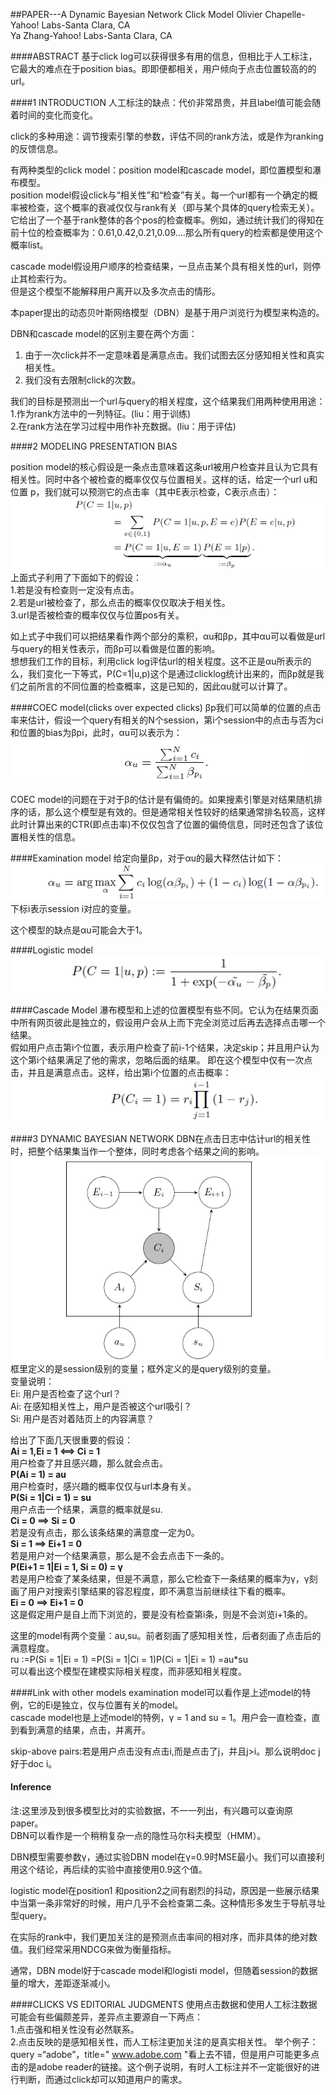 ##PAPER---A Dynamic Bayesian Network Click Model
Olivier Chapelle-Yahoo! Labs-Santa Clara, CA<br>
Ya Zhang-Yahoo! Labs-Santa Clara, CA <br>

####ABSTRACT
基于click log可以获得很多有用的信息，但相比于人工标注，它最大的难点在于position bias。即即便都相关，用户倾向于点击位置较高的的url。<br>

####1 INTRODUCTION
人工标注的缺点：代价非常昂贵，并且label值可能会随着时间的变化而变化。<br>

click的多种用途：调节搜索引擎的参数，评估不同的rank方法，或是作为ranking的反馈信息。<br>

有两种类型的click model：position model和cascade model，即位置模型和瀑布模型。<br>
position model假设click与“相关性”和“检查”有关。每一个url都有一个确定的概率被检查，这个概率的衰减仅仅与rank有关（即与某个具体的query检索无关）。它给出了一个基于rank整体的各个pos的检查概率。例如，通过统计我们的得知在前十位的检查概率为：0.61,0.42,0.21,0.09....那么所有query的检索都是使用这个概率list。<br>

cascade model假设用户顺序的检查结果，一旦点击某个具有相关性的url，则停止其检索行为。<br>
但是这个模型不能解释用户离开以及多次点击的情形。<br>

本paper提出的动态贝叶斯网络模型（DBN）是基于用户浏览行为模型来构造的。<br>

DBN和cascade model的区别主要在两个方面：<br>
1. 由于一次click并不一定意味着是满意点击。我们试图去区分感知相关性和真实相关性。<br>
2. 我们没有去限制click的次数。<br>

我们的目标是预测出一个url与query的相关程度，这个结果我们用两种使用用途：<br>
1.作为rank方法中的一列特征。(liu：用于训练)<br>
2.在rank方法在学习过程中用作补充数据。(liu：用于评估)<br>

####2 MODELING PRESENTATION BIAS

position model的核心假设是一条点击意味着这条url被用户检查并且认为它具有相关性。同时中各个被检查的概率仅仅与位置相关。这样的话，给定一个url u和位置 p，我们就可以预测它的点击率（其中E表示检查，C表示点击）：<br>
![pos model](/images/paper_dbn_pos1.png)<br>
上面式子利用了下面如下的假设：<br>
1.若是没有检查则一定没有点击。<br>
2.若是url被检查了，那么点击的概率仅仅取决于相关性。<br>
3.url是否被检查的概率仅仅与位置pos有关。<br>

如上式子中我们可以把结果看作两个部分的乘积，αu和βp，其中αu可以看做是url与query的相关性表示，而βp可以看做是位置的影响。<br>
想想我们工作的目标，利用click log评估url的相关程度。这不正是αu所表示的么，我们变化一下等式，P(C=1|u,p)这个是通过clicklog统计出来的，而βp就是我们之前所言的不同位置的检查概率，这是已知的，因此αu就可以计算了。<br>

####COEC model(clicks over expected clicks)
βp我们可以简单的位置的点击率来估计，假设一个query有相关的N个session，第i个session中的点击与否为ci和位置的bias为βpi，此时，αu可以表示为：<br>
![pos model coec](/images/paper_dbn_coec.png)<br>

COEC model的问题在于对于β的估计是有偏倚的。如果搜素引擎是对结果随机排序的话，那么这个模型是有效的。但是通常相关性较好的结果通常排名较高，这样此时计算出来的CTR(即点击率)不仅仅包含了位置的偏倚信息，同时还包含了该位置相关性的信息。<br>

####Examination model
给定向量βp，对于αu的最大释然估计如下：<br>
![pos model max](/images/paper_dbn_max.png)<br>
下标i表示session i对应的变量。<br>

这个模型的缺点是αu可能会大于1。<br>

####Logistic model
![logistic.png](/images/paper_dbn_logistic.png)<br>

####Cascade Model
瀑布模型和上述的位置模型有些不同。它认为在结果页面中所有网页彼此是独立的，假设用户会从上而下完全浏览过后再去选择点击哪一个结果。<br>
假如用户点击第i个位置，表示用户检查了前i-1个结果，决定skip；并且用户认为这个第i个结果满足了他的需求，忽略后面的结果。
即在这个模型中仅有一次点击，并且是满意点击。这样，给出第i个位置的点击概率：<br>
![logistic.png](/images/paper_dbn_cascade.png)<br>

####3 DYNAMIC BAYESIAN NETWORK
DBN在点击日志中估计url的相关性时，把整个结果集当作一个整体，同时考虑各个结果之间的影响。<br>
![logistic.png](/images/paper_dbn_dbn.png)<br>
框里定义的是session级别的变量；框外定义的是query级别的变量。<br>
变量说明：<br>
Ei: 用户是否检查了这个url？<br>
Ai: 在感知相关性上，用户是否被这个url吸引？<br>
Si: 用户是否对着陆页上的内容满意？<br>

给出了下面几天很重要的假设：<br>
<strong>Ai = 1,Ei = 1 <==> Ci = 1</strong><br>
用户检查了并且感兴趣，那么就会点击。<br>
<strong>P(Ai = 1) = au </strong><br>
用户检查时，感兴趣的概率仅仅与url本身有关。<br>
<strong>P(Si = 1|Ci = 1) = su</strong><br>
用户点击一个结果，满意的概率就是su.<br>
<strong>Ci = 0 ==> Si = 0</strong><br>
若是没有点击，那么该条结果的满意度一定为0。<br>
<strong>Si = 1 ==> Ei+1 = 0</strong><br>
若是用户对一个结果满意，那么是不会去点击下一条的。<br>
<strong>P(Ei+1 = 1|Ei = 1, Si = 0) = γ </strong><br>
若是用户检查了某条结果，但是不满意，那么它检查下一条结果的概率为γ，γ刻画了用户对搜索引擎结果的容忍程度，即不满意当前继续往下看的概率。<br>
<strong>Ei = 0 ==> Ei+1 = 0</strong><br>
这是假定用户是自上而下浏览的，要是没有检查第i条，则是不会浏览i+1条的。<br>

这里的model有两个变量：au,su。前者刻画了感知相关性，后者刻画了点击后的满意程度。<br>
ru :=P(Si = 1|Ei = 1)
=P(Si = 1|Ci = 1)P(Ci = 1|Ei = 1)
=au*su<br>
可以看出这个模型在建模实际相关程度，而非感知相关程度。<br>

####Link with other models
examination model可以看作是上述model的特例，它的Ei是独立，仅与位置有关的model。<br>
cascade model也是上述model的特例，γ = 1 and su = 1。用户会一直检查，直到看到满意的结果，点击，并离开。<br>

skip-above pairs:若是用户点击没有点击i,而是点击了j，并且j>i。那么说明doc j好于doc i。<br>

#### Inference
注:这里涉及到很多模型比对的实验数据，不一一列出，有兴趣可以查询原paper。<br>
DBN可以看作是一个稍稍复杂一点的隐性马尔科夫模型（HMM）。<br>

DBN模型需要参数γ，通过实验DBN model在γ=0.9时MSE最小。我们可以直接利用这个结论，再后续的实验中直接使用0.9这个值。<br>

logistic model在position1 和position2之间有剧烈的抖动，原因是一些展示结果中当第一条非常好的时候，用户几乎不会检查第二条。这种情形多发生于导航寻址型query。<br>

在实际的rank中，我们更加关注的是预测点击率间的相对序，而非具体的绝对数值。我们经常采用NDCG来做为衡量指标。<br>

通常，DBN model好于cascade model和logisti model，但随着session的数据量的增大，差距逐渐减小。<br>

####CLICKS VS EDITORIAL JUDGMENTS
使用点击数据和使用人工标注数据可能会有些偏颇差异，差异点主要源自一下两点：<br>
1.点击强和相关性没有必然联系。<br>
2.点击反映的是感知相关性，而人工标注更加关注的是真实相关性。
举个例子：query =“adobe”，title=" www.adobe.com "看上去不错，但是用户可能更多点击的是adobe reader的链接。这个例子说明，有时人工标注并不一定能很好的进行判断，而通过click却可以知道用户的需求。


